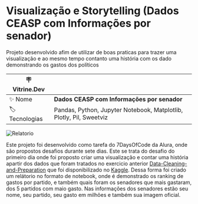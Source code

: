 # Visualização e Storytelling (Dados CEASP com Informações por senador)

Projeto desenvolvido afim de utilizar de boas praticas para trazer uma visualização e ao mesmo tempo contanto uma história com os dado demonstrando os gastos dos políticos

| :placard: Vitrine.Dev |     |
| -------------  | --- |
| :sparkles: Nome        | **Dados CEASP com Informações por senador**
| :label: Tecnologias | Pandas, Python, Jupyter Notebook, Matplotlib, Plotly, Pil, Sweetviz

![Relatorio](https://farm66.staticflickr.com/65535/51829090449_895a556d9e_z.jpg#vitrinedev)

  Este projeto foi desenvolvido como tarefa do 7DaysOfCode da Alura, onde são propostos desafios durante sete dias. Este se trata do desafio do primeiro dia onde foi proposto criar uma visualização e contar uma história apartir dos dados que foram tratados no exercicio anterior [Data-Cleaning-and-Preparation](https://github.com/Arilson-X/Data-Cleaning-and-Preparation) que foi disponibilizado no [Kaggle](https://www.kaggle.com/datasets/arilsonx/dados-ceasp-com-informaes-por-senador?select=Dados+CEASP+Tratados.csv). Dessa forma foi criado um relátorio no formato de notebook, onde é demonstrado os ranking de gastos por partido, e também quais foram os senadores que mais gastaram, dos 5 partidos com maio gasto. Nas informações dos senadores estão seu nome, seu partido, seu gasto em milhões e também sua imagem oficial.
